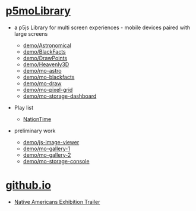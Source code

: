 # [p5moLibrary](https://github.com/molab-itp/p5moLibrary)

- a p5js Library for multi screen experiences - mobile devices paired with large screens

  - [demo/Astronomical](demo/Astronomical?v=100)
  - [demo/BlackFacts](demo/BlackFacts?v=100)
  - [demo/DrawPoints](demo/DrawPoints?v=100)
  - [demo/Heavenly3D](demo/Heavenly3D?v=100)
  - [demo/mo-astro](demo/mo-astro?v=100)
  - [demo/mo-blackfacts](demo/mo-blackfacts?v=100)
  - [demo/mo-draw](demo/mo-draw?v=100)
  - [demo/mo-pixel-grid](demo/mo-pixel-grid?v=100)
  - [demo/mo-storage-dashboard](demo/mo-storage-dashboard?v=100)

- Play list

  - [NationTime](demo/mo-blackfacts?v=100&playlist=-UtKxghWlvY&title=NationTime%20-%20ELUCID%20-%20BETAMAX)

- preliminary work

  - [demo/js-image-viewer](demo/js-image-viewer?v=100)
  - [demo/mo-gallery-1](demo/mo-gallery-1?v=100)
  - [demo/mo-gallery-2](demo/mo-gallery-2?v=100)
  - [demo/mo-storage-console](demo/mo-storage-console?v=100)

# [github.io](https://molab-itp.github.io/p5moLibrary/src?v=100)

- [Native Americans Exhibition Trailer](demo/BlackFacts?playlist=hpjNGTYvpxw)

<!--

- retired
  - [demo/mo-astro-host-0](demo/mo-astro-host-0?v=100)
  - [demo/mo-astro-host-1](demo/mo-astro-host-1?v=100)
  - [demo/mo-astro-remote-0](demo/mo-astro-remote-0?v=100)
  - [demo/mo-astro-remote-1](demo/mo-astro-remote-1?v=100)

  - [demo/mo-blackfacts-host](demo/mo-blackfacts-host?v=100)
  - [demo/mo-blackfacts-remote](demo/mo-blackfacts-remote?v=100)

# https://www.youtube.com/watch?v=hpjNGTYvpxw
# The Land Carries Our Ancestors: Contemporary Art by Native Americans Exhibition Trailer

 -->

